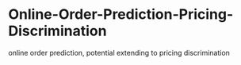 # Online-Order-Prediction-Pricing-Discrimination
online order prediction, potential extending to pricing discrimination

